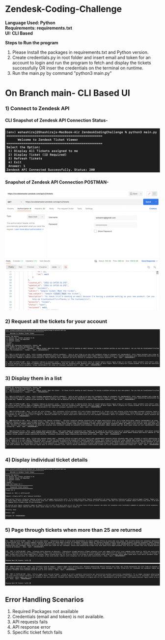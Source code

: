 # Zendesk-Coding-Challenge

**Language Used: Python<br>**
**Requirements: requirements.txt<br>**
**UI: CLI Based**

**Steps to Run the program**

1. Please Install the packages in requirements.txt and Python version.
2. Create credentials.py in root folder and insert email and token for an account to login and run the program to fetch and display the tickets successfully OR inser the credentials on the terminal on runtime.
3. Run the main.py by command "python3 main.py"

# On Branch main- CLI Based UI

### 1) Connect to Zendesk API

#### CLI Snapshot of Zendesk API Connection Status-

![CLI Snapshot of Zendesk API Connection Status](<images/(1)ZendeskAPIConnected.jpg>)

#### Snapshot of Zendesk API Connection POSTMAN-

![Snapshot of Zendesk API Connection POSTMAN](<images/(1)ZendeskAPIPostman.jpg>)

### 2) Request all the tickets for your account

![Request all the tickets for your account](<images/(2)ZendeskDisplayAllTickets.jpg>)

### 3) Display them in a list

![Display them in a List](<images/(3)DisplayTicketsinaList.jpg>)

### 4) Display individual ticket details

![Display individual ticket details](<images/(4)Displayindividualticketdetails.jpg>)

### 5) Page through tickets when more than 25 are returned

![Page through tickets when more than 25 are returned](<images/(5)Pagination.jpg>)
![Page through tickets when more than 25 are returned](<images/(5)Pagination(1).jpg>)

## Error Handling Scenarios

1. Required Packages not available
2. Credentials (email and token) is not available.
3. API requests fails
4. API response error
5. Specific ticket fetch fails
